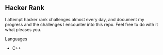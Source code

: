 ## Hacker Rank

I attempt hacker rank challenges almost every day, and document my progress and the challenges I encounter into this repo. Feel free to do with it what pleases you.

Languages

- C++
